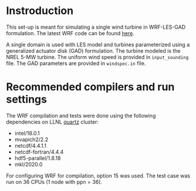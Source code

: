# Instroduction
This set-up is meant for simulating a single wind turbine in WRF-LES-GAD formulation. The latest WRF code can be found [here](https://github.com/a2e-mmc/WRF/tree/mmc_update_v4.3).

A single domain is used with LES model and turbines parameterized using a generalized actuator disk (GAD) formulation. The turbine modeled is the NREL 5-MW turbine. 
The uniform wind speed is provided in `input_sounding` file. The GAD parameters are provided in `windspec.in` file.

# Recommended compilers and run settings
The WRF compilation and tests were done using the following dependencies on LLNL [quartz](https://hpc.llnl.gov/hardware/compute-platforms/quartz) cluster:
- intel/18.0.1
- mvapich2/2.2
- netcdf/4.4.1.1
- netcdf-fortran/4.4.4
- hdf5-parallel/1.8.18
- mkl/2020.0

For configuring WRF for compilation, option 15 was used. The test case was run on 36 CPUs (1 node with ppn = 36).
